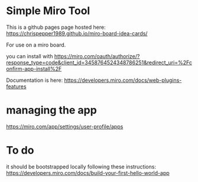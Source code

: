 # Simple Miro Tool
This is a github pages page hosted here:
https://chrispepper1989.github.io/miro-board-idea-cards/

For use on a miro board.

you can install with
https://miro.com/oauth/authorize/?response_type=code&client_id=3458764524348786251&redirect_uri=%2Fconfirm-app-install%2F

Documentation is here:
https://developers.miro.com/docs/web-plugins-features

# managing the app
https://miro.com/app/settings/user-profile/apps


# To do
it should be bootstrapped locally following these instructions:
https://developers.miro.com/docs/build-your-first-hello-world-app
